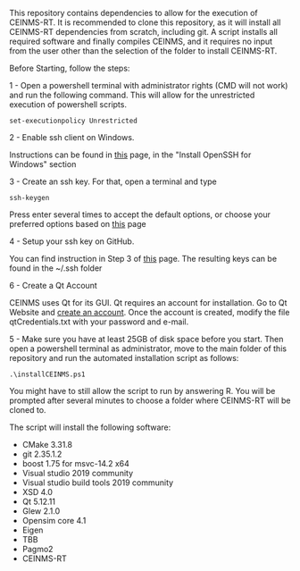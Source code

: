 This repository contains dependencies to allow for the execution of CEINMS-RT. It is recommended to clone this repository, as it will install all CEINMS-RT dependencies from scratch, including git.
A script installs all required software and finally compiles CEINMS, and it requires no input from the user other than the selection of the folder to install CEINMS-RT.

Before Starting, follow the steps:

1 - Open a powershell terminal with administrator rights (CMD will not work) and run the following command. This will allow for the unrestricted execution of powershell scripts. 

`set-executionpolicy Unrestricted`

2 - Enable ssh client on Windows.

 Instructions can be found in [this](https://docs.microsoft.com/en-us/windows-server/administration/openssh/openssh_install_firstuse?tabs=gui) page, in the "Install OpenSSH for Windows" section

3 - Create an ssh key. For that, open a terminal and type 

`ssh-keygen`

Press enter several times to accept the default options, or choose your preferred options based on [this](https://docs.microsoft.com/en-us/windows-server/administration/openssh/openssh_keymanagement) page

4 - Setup your ssh key on GitHub.

You can find instruction in Step 3 of [this](https://support.atlassian.com/bitbucket-cloud/docs/set-up-an-ssh-key/) page. The resulting keys can be found in the ~/.ssh folder

6 - Create a Qt Account

CEINMS uses Qt for its GUI. Qt requires an account for installation. Go to Qt Website and [create an account](https://www.qt.io/).
Once the account is created, modify the file qtCredentials.txt with your password and e-mail.

5 - Make sure you have at least 25GB of disk space before you start. Then open a powershell terminal as administrator, move to the main folder of this repository and run the automated installation script as follows:

`.\installCEINMS.ps1`

You might have to still allow the script to run by answering R. You will be prompted after several minutes to choose a folder where CEINMS-RT will be cloned to.

The script will install the following software:
<ul>
  <li>CMake 3.31.8</li>
  <li>git 2.35.1.2</li>
  <li>boost 1.75 for msvc-14.2 x64</li>
  <li>Visual studio 2019 community</li>
  <li>Visual studio build tools 2019 community</li>
  <li>XSD 4.0</li>
  <li>Qt 5.12.11</li>
  <li>Glew 2.1.0</li>
  <li>Opensim core 4.1</li>
  <li>Eigen</li>
  <li>TBB</li>
  <li>Pagmo2</li>
  <li>CEINMS-RT</li>
</ul> 





